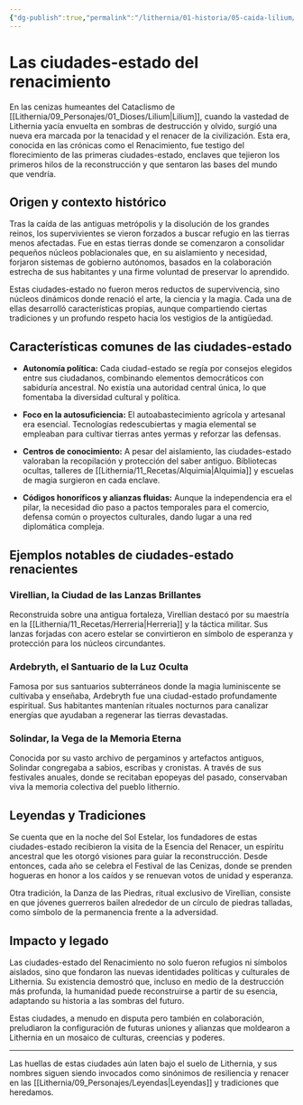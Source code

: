 ```yaml
---
{"dg-publish":true,"permalink":"/lithernia/01-historia/05-caida-lilium/las-ciudades-estado-del-renacimiento/","title":"Las ciudades-estado del renacimiento","tags":["lithernia","concepto","historia","ciudad-estado"]}
---
```


# Las ciudades-estado del renacimiento

En las cenizas humeantes del Cataclismo de [[Lithernia/09_Personajes/01_Dioses/Lilium\|Lilium]], cuando la vastedad de Lithernia yacía envuelta en sombras de destrucción y olvido, surgió una nueva era marcada por la tenacidad y el renacer de la civilización. Esta era, conocida en las crónicas como el Renacimiento, fue testigo del florecimiento de las primeras ciudades-estado, enclaves que tejieron los primeros hilos de la reconstrucción y que sentaron las bases del mundo que vendría.

## Origen y contexto histórico

Tras la caída de las antiguas metrópolis y la disolución de los grandes reinos, los supervivientes se vieron forzados a buscar refugio en las tierras menos afectadas. Fue en estas tierras donde se comenzaron a consolidar pequeños núcleos poblacionales que, en su aislamiento y necesidad, forjaron sistemas de gobierno autónomos, basados en la colaboración estrecha de sus habitantes y una firme voluntad de preservar lo aprendido.

Estas ciudades-estado no fueron meros reductos de supervivencia, sino núcleos dinámicos donde renació el arte, la ciencia y la magia. Cada una de ellas desarrolló características propias, aunque compartiendo ciertas tradiciones y un profundo respeto hacia los vestigios de la antigüedad.

## Características comunes de las ciudades-estado

- **Autonomía política:** Cada ciudad-estado se regía por consejos elegidos entre sus ciudadanos, combinando elementos democráticos con sabiduría ancestral. No existía una autoridad central única, lo que fomentaba la diversidad cultural y política.

- **Foco en la autosuficiencia:** El autoabastecimiento agrícola y artesanal era esencial. Tecnologías redescubiertas y magia elemental se empleaban para cultivar tierras antes yermas y reforzar las defensas.

- **Centros de conocimiento:** A pesar del aislamiento, las ciudades-estado valoraban la recopilación y protección del saber antiguo. Bibliotecas ocultas, talleres de [[Lithernia/11_Recetas/Alquimia\|Alquimia]] y escuelas de magia surgieron en cada enclave.

- **Códigos honoríficos y alianzas fluidas:** Aunque la independencia era el pilar, la necesidad dio paso a pactos temporales para el comercio, defensa común o proyectos culturales, dando lugar a una red diplomática compleja.

## Ejemplos notables de ciudades-estado renacientes

### Virellian, la Ciudad de las Lanzas Brillantes

Reconstruida sobre una antigua fortaleza, Virellian destacó por su maestría en la [[Lithernia/11_Recetas/Herreria\|Herreria]] y la táctica militar. Sus lanzas forjadas con acero estelar se convirtieron en símbolo de esperanza y protección para los núcleos circundantes.

### Ardebryth, el Santuario de la Luz Oculta

Famosa por sus santuarios subterráneos donde la magia luminiscente se cultivaba y enseñaba, Ardebryth fue una ciudad-estado profundamente espiritual. Sus habitantes mantenían rituales nocturnos para canalizar energías que ayudaban a regenerar las tierras devastadas.

### Solindar, la Vega de la Memoria Eterna

Conocida por su vasto archivo de pergaminos y artefactos antiguos, Solindar congregaba a sabios, escribas y cronistas. A través de sus festivales anuales, donde se recitaban epopeyas del pasado, conservaban viva la memoria colectiva del pueblo lithernio.

## Leyendas y Tradiciones

Se cuenta que en la noche del Sol Estelar, los fundadores de estas ciudades-estado recibieron la visita de la Esencia del Renacer, un espíritu ancestral que les otorgó visiones para guiar la reconstrucción. Desde entonces, cada año se celebra el Festival de las Cenizas, donde se prenden hogueras en honor a los caídos y se renuevan votos de unidad y esperanza.

Otra tradición, la Danza de las Piedras, ritual exclusivo de Virellian, consiste en que jóvenes guerreros bailen alrededor de un círculo de piedras talladas, como símbolo de la permanencia frente a la adversidad.

## Impacto y legado

Las ciudades-estado del Renacimiento no solo fueron refugios ni símbolos aislados, sino que fondaron las nuevas identidades políticas y culturales de Lithernia. Su existencia demostró que, incluso en medio de la destrucción más profunda, la humanidad puede reconstruirse a partir de su esencia, adaptando su historia a las sombras del futuro.

Estas ciudades, a menudo en disputa pero también en colaboración, preludiaron la configuración de futuras uniones y alianzas que moldearon a Lithernia en un mosaico de culturas, creencias y poderes.

---

Las huellas de estas ciudades aún laten bajo el suelo de Lithernia, y sus nombres siguen siendo invocados como sinónimos de resiliencia y renacer en las [[Lithernia/09_Personajes/Leyendas\|Leyendas]] y tradiciones que heredamos.